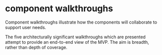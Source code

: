 # component walkthroughs

Component walkthroughs illustrate how the components will collaborate to support user needs.

The five architecturally significant walkthroughs which are presented attempt to provide an end-to-end view of the MVP. The aim is breadth, rather than depth of coverage.


